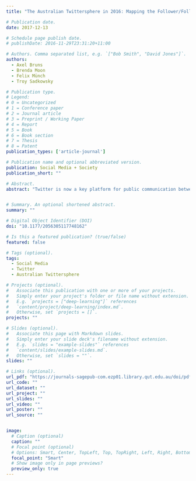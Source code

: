 ```yaml
---
title: "The Australian Twittersphere in 2016: Mapping the Follower/Followee Network"

# Publication date.
date: 2017-12-13

# Schedule page publish date.
# publishDate: 2016-11-29T23:31:20+11:00

# Authors. Comma separated list, e.g. `["Bob Smith", "David Jones"]`.
authors:
  - Axel Bruns
  - Brenda Moon
  - Felix Münch
  - Troy Sadkowsky

# Publication type.
# Legend:
# 0 = Uncategorized
# 1 = Conference paper
# 2 = Journal article
# 3 = Preprint / Working Paper
# 4 = Report
# 5 = Book
# 6 = Book section
# 7 = Thesis
# 8 = Patent
publication_types: ['article-journal']

# Publication name and optional abbreviated version.
publication: Social Media + Society
publication_short: ""

# Abstract.
abstract: "Twitter is now a key platform for public communication between a diverse range of participants, but the overall shape of the communication network it provides remains largely unknown. This article provides a detailed overview of the network structure of the Australian Twittersphere and identifies the thematic drivers of the key clusters within the network. We identify some 3.72 million Australian Twitter accounts and map the follower/followee connections between the 255,000 most connected accounts; we utilize community detection algorithms to identify the major clusters within this network and examine their account populations to identify their constitutive themes; we examine account creation dates and reconstruct a timeline for the Twitter adoption process among different communities; and we examine lifetime and recent tweeting patterns to determine the historically and currently most active clusters in the network. In combination, this offers the first rigorous and comprehensive study of the network structure of an entire national Twittersphere."


# Summary. An optional shortened abstract.
summary: ""

# Digital Object Identifier (DOI)
doi: "10.1177/2056305117748162"

# Is this a featured publication? (true/false)
featured: false

# Tags (optional).
tags:
  - Social Media
  - Twitter
  - Australian Twittersphere

# Projects (optional).
#   Associate this publication with one or more of your projects.
#   Simply enter your project's folder or file name without extension.
#   E.g. `projects = ["deep-learning"]` references 
#   `content/project/deep-learning/index.md`.
#   Otherwise, set `projects = []`.
projects: ""

# Slides (optional).
#   Associate this page with Markdown slides.
#   Simply enter your slide deck's filename without extension.
#   E.g. `slides = "example-slides"` references 
#   `content/slides/example-slides.md`.
#   Otherwise, set `slides = ""`.
slides: ""

# Links (optional).
url_pdf: "https://journals-sagepub-com.ezp01.library.qut.edu.au/doi/pdf/10.1177/2056305117748162"
url_code: ""
url_dataset: ""
url_project: ""
url_slides: ""
url_video: ""
url_poster: ""
url_source: ""


image:
  # Caption (optional)
  caption: ""
  # Focal point (optional)
  # Options: Smart, Center, TopLeft, Top, TopRight, Left, Right, BottomLeft, Bottom, BottomRight
  focal_point: "Smart"
  # Show image only in page previews?
  preview_only: true
---
```


